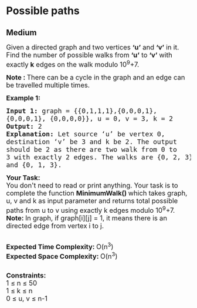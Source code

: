 # Possible paths
## Medium 
<div class="problem-statement">
                <p></p><p><span style="font-size:18px">Given a directed graph and two vertices <strong>‘u’</strong> and <strong>‘v’</strong> in it. Find the number of possible walks from <strong>‘u’</strong> to <strong>‘v’</strong> with exactly <strong>k</strong> edges on the walk modulo 10<sup>9</sup>+7.</span></p>

<p><span style="font-size:18px"><strong>Note :&nbsp;</strong>There can be a cycle in the graph and an edge can be travelled multiple times.</span></p>

<p><span style="font-size:18px"><strong>Example 1:</strong></span></p>

<pre><span style="font-size:18px"><strong>Input 1: </strong>graph = {{0,1,1,1},{0,0,0,1}, 
{0,0,0,1}, {0,0,0,0}}, u = 0, v = 3, k = 2
<strong>Output: </strong>2
<strong>Explanation: </strong>Let source ‘u’ be vertex 0, 
destination ‘v’ be 3 and k be 2. The output 
should be 2 as there are two walk from 0 to 
3 with exactly 2 edges. The walks are {0, 2, 3}
and {0, 1, 3}.</span>
<img alt="" src="http://d1hyf4ir1gqw6c.cloudfront.net/wp-content/uploads/graph1.png" class="img-responsive">
</pre>

<p><span style="font-size:18px"><strong>Your Task:</strong><br>
You don't need to read or print anything. Your task is to complete the function&nbsp;<strong>MinimumWalk()&nbsp;</strong>which takes graph, u, v and k as input parameter and returns total possible paths from u to v using exactly k edges modulo 10<sup>9</sup>+7.</span><br>
<span style="font-size:18px"><strong>Note:&nbsp;</strong>In graph, if graph[i][j] = 1, it means there is an directed edge from vertex i to j.</span><br>
&nbsp;</p>

<p><span style="font-size:18px"><strong>Expected Time Complexity:&nbsp;</strong>O(n<sup>3</sup>)<br>
<strong>Expected Space Complexity:&nbsp;</strong>O(n<sup>3</sup>)</span><br>
&nbsp;</p>

<p><span style="font-size:18px"><strong>Constraints:</strong><br>
1 ≤ n ≤ 50<br>
1 ≤ k ≤ n<br>
0 ≤ u, v ≤ n-1</span></p>
 <p></p>
            </div>